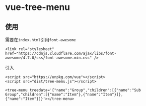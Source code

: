 # vue-tree-menu

## 使用

需要在`index.html`引用`font-awesome`

```
<link rel="stylesheet" href="https://cdnjs.cloudflare.com/ajax/libs/font-awesome/4.7.0/css/font-awesome.min.css" />
```


引入

```
<script src="https://unpkg.com/vue"></script>
<script src="dist/tree-menu.js"></script>
```

```
<tree-menu treedata='{"name":"Group","children":[{"name":"Sub Group","children":[{"name":"Item"},{"name":"Item"}]},{"name":"Item"}]}'></tree-menu>
```
